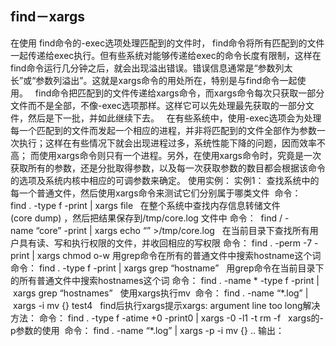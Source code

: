 ## find－xargs

在使用 find命令的-exec选项处理匹配到的文件时， find命令将所有匹配到的文件一起传递给exec执行。但有些系统对能够传递给exec的命令长度有限制，这样在find命令运行几分钟之后，就会出现溢出错误。错误信息通常是“参数列太长”或“参数列溢出”。这就是xargs命令的用处所在，特别是与find命令一起使用。  
find命令把匹配到的文件传递给xargs命令，而xargs命令每次只获取一部分文件而不是全部，不像-exec选项那样。这样它可以先处理最先获取的一部分文件，然后是下一批，并如此继续下去。  
在有些系统中，使用-exec选项会为处理每一个匹配到的文件而发起一个相应的进程，并非将匹配到的文件全部作为参数一次执行；这样在有些情况下就会出现进程过多，系统性能下降的问题，因而效率不高； 而使用xargs命令则只有一个进程。另外，在使用xargs命令时，究竟是一次获取所有的参数，还是分批取得参数，以及每一次获取参数的数目都会根据该命令的选项及系统内核中相应的可调参数来确定。
使用实例：
实例1： 查找系统中的每一个普通文件，然后使用xargs命令来测试它们分别属于哪类文件 
命令：
find . -type f -print | xargs file
 
在整个系统中查找内存信息转储文件(core dump) ，然后把结果保存到/tmp/core.log 文件中
命令：
 find / -name “core” -print | xargs echo “” \>/tmp/core.log
 
在当前目录下查找所有用户具有读、写和执行权限的文件，并收回相应的写权限
命令：
find . -perm -7 -print | xargs chmod o-w
用grep命令在所有的普通文件中搜索hostname这个词
命令：
find . -type f -print | xargs grep “hostname”
 
用grep命令在当前目录下的所有普通文件中搜索hostnames这个词
命令：
find . -name \* -type f -print | xargs grep “hostnames”
 
使用xargs执行mv 
命令：
find . -name “\*.log” | xargs -i mv {} test4
 
find后执行xargs提示xargs: argument line too long解决方法：
命令：
find . -type f -atime +0 -print0 | xargs -0 -l1 -t rm -f
 
xargs的-p参数的使用 
命令：
find . -name “\*.log” | xargs -p -i mv {} ..
输出：
 
 
 
 
 
 
 
 
 
 
 


















